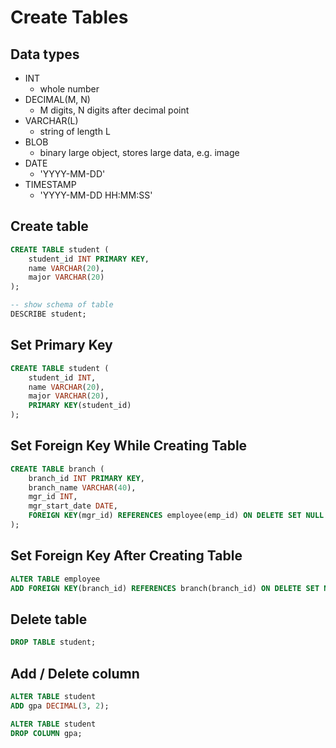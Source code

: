 # Create Tables

## Data types
- INT
  - whole number
- DECIMAL(M, N)
  - M digits, N digits after decimal point
- VARCHAR(L)
  - string of length L
- BLOB
  - binary large object, stores large data, e.g. image
- DATE
  - 'YYYY-MM-DD'
- TIMESTAMP
  - 'YYYY-MM-DD HH:MM:SS'

## Create table

```sql
CREATE TABLE student (
    student_id INT PRIMARY KEY,
    name VARCHAR(20),
    major VARCHAR(20)
);

-- show schema of table
DESCRIBE student; 
```

## Set Primary Key
```sql
CREATE TABLE student (
    student_id INT,
    name VARCHAR(20),
    major VARCHAR(20),
    PRIMARY KEY(student_id)
);
```

## Set Foreign Key While Creating Table
```sql
CREATE TABLE branch (
    branch_id INT PRIMARY KEY,
    branch_name VARCHAR(40),
    mgr_id INT,
    mgr_start_date DATE,
    FOREIGN KEY(mgr_id) REFERENCES employee(emp_id) ON DELETE SET NULL
);
```

## Set Foreign Key After Creating Table
```sql
ALTER TABLE employee
ADD FOREIGN KEY(branch_id) REFERENCES branch(branch_id) ON DELETE SET NULL;
```

## Delete table
```sql
DROP TABLE student;
```

## Add / Delete column
```sql
ALTER TABLE student 
ADD gpa DECIMAL(3, 2);
```

```sql
ALTER TABLE student 
DROP COLUMN gpa;
```